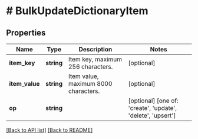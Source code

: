 # # BulkUpdateDictionaryItem

## Properties

Name | Type | Description | Notes
------------ | ------------- | ------------- | -------------
**item_key** | **string** | Item key, maximum 256 characters. | [optional] 
**item_value** | **string** | Item value, maximum 8000 characters. | [optional] 
**op** | **string** |  | [optional]  [one of: 'create', 'update', 'delete', 'upsert']


[[Back to API list]](../../README.md#endpoints) [[Back to README]](../../README.md)

